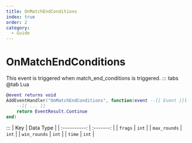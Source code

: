 ```yaml
---
title: OnMatchEndConditions
index: true
order: 2
category:
  - Guide
---
```


# OnMatchEndConditions
This event is triggered when match_end_conditions is triggered.
::: tabs
@tab Lua
```lua
@event returns void
AddEventHandler("OnMatchEndConditions", function(event --[[ Event ]])
    --[[ ... ]]
    return EventResult.Continue
end)
```

:::
|      Key     | Data Type |
| :----------: | :-------: |
|    `frags`   |   `int`   |
| `max_rounds` |   `int`   |
| `win_rounds` |   `int`   |
|    `time`    |   `int`   |